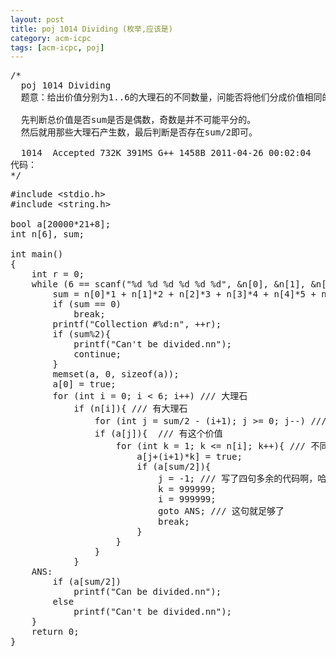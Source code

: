 ```yaml
---
layout: post
title: poj 1014 Dividing (枚举,应该是)
category: acm-icpc
tags: [acm-icpc, poj]
---
```


<pre>/*
  poj 1014 Dividing
  题意：给出价值分别为1..6的大理石的不同数量，问能否将他们分成价值相同的两堆。

  先判断总价值是否sum是否是偶数，奇数是并不可能平分的。
  然后就用那些大理石产生数，最后判断是否存在sum/2即可。

  1014	Accepted 732K 391MS G++	1458B 2011-04-26 00:02:04
代码：
*/</pre>
<!--more-->
<pre>#include &lt;stdio.h&gt;
#include &lt;string.h&gt;

bool a[20000*21+8];
int n[6], sum;

int main()
{
    int r = 0;
    while (6 == scanf("%d %d %d %d %d %d", &amp;n[0], &amp;n[1], &amp;n[2], &amp;n[3], &amp;n[4], &amp;n[5])){
        sum = n[0]*1 + n[1]*2 + n[2]*3 + n[3]*4 + n[4]*5 + n[5]*6;
        if (sum == 0)
            break;
        printf("Collection #%d:n", ++r);
        if (sum%2){
            printf("Can't be divided.nn");
            continue;
        }
        memset(a, 0, sizeof(a));
        a[0] = true;
        for (int i = 0; i &lt; 6; i++) /// 大理石
            if (n[i]){ /// 有大理石
                for (int j = sum/2 - (i+1); j &gt;= 0; j--) /// 改一下这个起始循环点就过了，不然超时
                if (a[j]){  /// 有这个价值
                    for (int k = 1; k &lt;= n[i]; k++){ /// 不同数量
                        a[j+(i+1)*k] = true;
                        if (a[sum/2]){
                            j = -1; /// 写了四句多余的代码啊，哈哈
                            k = 999999;
                            i = 999999;
                            goto ANS; /// 这句就足够了
                            break;
                        }
                    }
                }
            }
    ANS:
        if (a[sum/2])
            printf("Can be divided.nn");
        else
            printf("Can't be divided.nn");
    }
    return 0;
}</pre>
